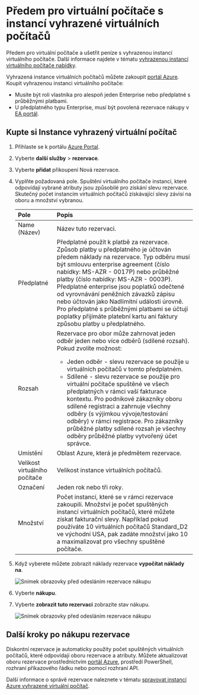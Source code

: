 # <a name="prepay-for-virtual-machines-with-reserved-vm-instances"></a>Předem pro virtuální počítače s instancí vyhrazené virtuálních počítačů

Předem pro virtuální počítače a ušetřit peníze s vyhrazenou instancí virtuálního počítače. Další informace najdete v tématu [vyhrazenou instancí virtuálního počítače nabídky](https://azure.microsoft.com/pricing/reserved-vm-instances/).

Vyhrazená instance virtuálních počítačů můžete zakoupit [portál Azure](https://portal.azure.com). Koupit vyhrazenou instanci virtuálního počítače:
-   Musíte být roli vlastníka pro alespoň jeden Enterprise nebo předplatné s průběžnými platbami.
-   U předplatného typu Enterprise, musí být povolená rezervace nákupy v [EA portál](https://ea.azure.com).

## <a name="buy-a-reserved-virtual-machine-instance"></a>Kupte si Instance vyhrazený virtuální počítač
1. Přihlaste se k portálu [Azure Portal](https://portal.azure.com).
2. Vyberte **další služby** > **rezervace**.
3. Vyberte **přidat** přikoupení Nová rezervace.
4. Vyplňte požadovaná pole. Spuštění virtuálního počítače instancí, které odpovídají vybrané atributy jsou způsobilé pro získání slevu rezervace. Skutečný počet instancím virtuálních počítačů získávající slevy závisí na oboru a množství vybranou.

    | Pole      | Popis|
    |:------------|:--------------|
    |Name (Název)        |Název tuto rezervaci.| 
    |Předplatné|Předplatné použít k platbě za rezervace. Způsob platby u předplatného je účtován předem náklady na rezervace. Typ odběru musí být smlouvu enterprise agreement (číslo nabídky: MS-AZR - 0017P) nebo průběžné platby (číslo nabídky: MS-AZR - 0003P). Předplatné enterprise jsou poplatků odečtené od vyrovnávání peněžních závazků zápisu nebo účtován jako Nadlimitní události úrovně. Pro předplatné s průběžnými platbami se účtují poplatky přijímáte platební kartu ani faktury způsobu platby u předplatného.|    
    |Rozsah       |Rezervace pro obor může zahrnovat jeden odběr jeden nebo více odběrů (sdílené rozsah). Pokud zvolíte možnost: <ul><li>Jeden odběr - slevu rezervace se použije u virtuálních počítačů v tomto předplatném. </li><li>Sdílené - slevu rezervace se použije pro virtuální počítače spuštěné ve všech předplatných v rámci vaší fakturace kontextu. Pro podnikové zákazníky oboru sdílené registraci a zahrnuje všechny odběry (s výjimkou vývoje/testování odběry) v rámci registrace. Pro zákazníky průběžné platby sdílené rozsah je všechny odběry průběžné platby vytvořený účet správce.</li></ul>|
    |Umístění    |Oblast Azure, která je předmětem rezervace.|    
    |Velikost virtuálního počítače     |Velikost instance virtuálních počítačů.|
    |Označení        |Jeden rok nebo tři roky.|
    |Množství    |Počet instancí, které se v rámci rezervace zakoupili. Množství je počet spuštěných instancí virtuálních počítačů, které můžete získat fakturační slevy. Například pokud používáte 10 virtuálních počítačů Standard_D2 ve východní USA, pak zadáte množství jako 10 a maximalizovat pro všechny spuštěné počítače. |
5. Když vyberete můžete zobrazit náklady rezervace **vypočítat náklady na**.

    ![Snímek obrazovky před odesláním rezervace nákupu](./media/virtual-machines-buy-compute-reservations/virtualmachines-reservedvminstance-purchase.png)

6. Vyberte **nákupu**.
7. Vyberte **zobrazit tuto rezervaci** zobrazíte stav nákupu.

    ![Snímek obrazovky před odesláním rezervace nákupu](./media/virtual-machines-buy-compute-reservations/virtualmachines-reservedvmInstance-submit.png)

## <a name="next-steps-after-buying-a-reservation"></a>Další kroky po nákupu rezervace
Diskontní rezervace je automaticky použity počet spuštěných virtuálních počítačů, které odpovídají oboru rezervace a atributy. Můžete aktualizovat oboru rezervace prostřednictvím [portál Azure](https://portal.azure.com), prostředí PowerShell, rozhraní příkazového řádku nebo pomocí rozhraní API. 

Další informace o správě rezervace naleznete v tématu [spravovat instancí Azure vyhrazené virtuální počítač](https://go.microsoft.com/fwlink/?linkid=861613).

